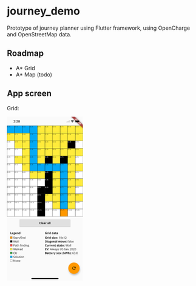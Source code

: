 # journey_demo

Prototype of journey planner using Flutter framework, using OpenCharge and OpenStreetMap data.

## Roadmap
- A* Grid
- A* Map (todo)

## App screen

Grid:

<img src="https://github.com/federicoviceconti/Journey-Demo/blob/main/demo/grid_astar.png" alt="mockup demo app grid" width="200">
